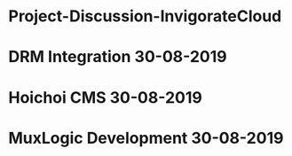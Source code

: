 # Project-Discussion-InvigorateCloud
# DRM Integration  30-08-2019
# Hoichoi CMS 30-08-2019
# MuxLogic Development 30-08-2019
